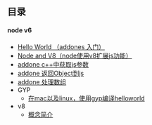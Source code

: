 ## 目录

#### node v6

* [Hello World （addones 入门）](./synchronizationFunc)
* [Node and V8（node使用v8扩展js功能）](./nodeRequireSystem)
* [addone c++中获取js参数](./dealWithJsParams)
* [addone 返回Object到js](./returnObject2Js)
* [addone 处理数组](./drealArray)
* GYP
	* [在mac以及linux，使用gyp编译helloworld](./gypDemo/helloworld)
* v8
	* [概念简介](./v8/concept.md)